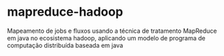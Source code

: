 # mapreduce-hadoop
Mapeamento de jobs e fluxos usando a técnica de tratamento MapReduce em java no ecosistema hadoop, aplicando um modelo de programa de computação distribuída baseada em java 
